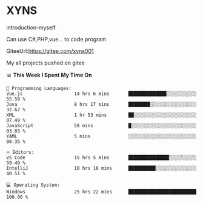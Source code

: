 # XYNS
introduction-myself

Can use C#,PHP,vue... to code program

GiteeUrl:https://gitee.com/xyns001

My all projects pushed on gitee

<!--START_SECTION:waka-->
📊 **This Week I Spent My Time On** 

```text
💬 Programming Languages: 
Vue.js                   14 hrs 6 mins       ██████████████░░░░░░░░░░░   55.59 % 
Java                     8 hrs 17 mins       ████████░░░░░░░░░░░░░░░░░   32.67 % 
XML                      1 hr 53 mins        ██░░░░░░░░░░░░░░░░░░░░░░░   07.49 % 
JavaScript               58 mins             █░░░░░░░░░░░░░░░░░░░░░░░░   03.83 % 
YAML                     5 mins              ░░░░░░░░░░░░░░░░░░░░░░░░░   00.35 % 

🔥 Editors: 
VS Code                  15 hrs 5 mins       ███████████████░░░░░░░░░░   59.49 % 
IntelliJ                 10 hrs 16 mins      ██████████░░░░░░░░░░░░░░░   40.51 % 

💻 Operating System: 
Windows                  25 hrs 22 mins      █████████████████████████   100.00 % 
```


<!--END_SECTION:waka-->
